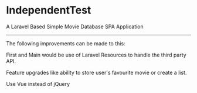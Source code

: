# IndependentTest
A Laravel Based Simple Movie Database SPA Application

***
The following improvements can be made to this:

First and Main would be use of Laravel Resources to handle the third party API.

Feature upgrades like ability to store user's favourite movie or create a list.

Use Vue instead of jQuery
